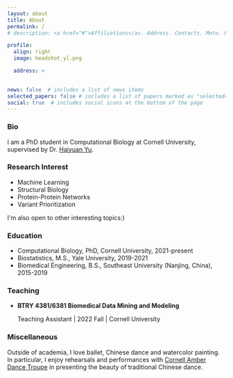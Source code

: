 ```yaml
---
layout: about
title: About
permalink: /
# description: <a href="#">Affiliations</a>. Address. Contacts. Moto. Etc.

profile:
  align: right
  image: headshot_yl.png

  address: >
    

news: false  # includes a list of news items
selected_papers: false # includes a list of papers marked as "selected={true}"
social: true  # includes social icons at the bottom of the page
---
```


### Bio

I am a PhD student in Computational Biology at Cornell University, supervised by Dr. [Haiyuan Yu](https://yulab.org/). 

### Research Interest

* Machine Learning 
* Structural Biology 
* Protein-Protein Networks 
* Variant Prioritization

I'm also open to other interesting topics:)

<!-- My research interests are primarily in machine learning, and in particular its application in variant prioritization, protein-protein interaction networks and structural biology. -->
<!-- My research interest -->

### Education
* Computational Biology, PhD, Cornell University, 2021-present
* Biostatistics, M.S., Yale University, 2019-2021
* Biomedical Engineering, B.S., Southeast University (Nanjing, China), 2015-2019

### Teaching

* **BTRY 4381/6381 Biomedical Data Mining and Modeling**

  Teaching Assistant \| 2022 Fall \| Cornell University

  <!-- A biomedical data science course using Python and available bioinformatics tools and techniques for the analysis of molecular biological data, including biosequences, and networks. Practical skills are emphasized. Topics include advanced Python programming, R and Bioconductor, sequence alignment, introduction to web development, genomics and proteomics data mining and analysis, machine learning, and methods for inferring and analyzing regulatory, protein-protein interaction networks. -->

### Miscellaneous
Outside of academia, I love ballet, Chinese dance and watercolor painting. In particular, I enjoy rehearsals and performances with [Cornell Amber Dance Troupe](https://www.cornellamberdance.com/) in presenting the beauty of traditional Chinese dance.

